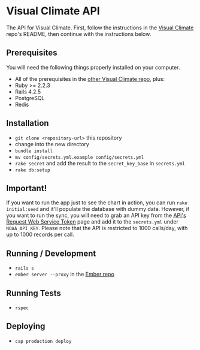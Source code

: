 # Visual Climate API

The API for Visual Climate. First, follow the instructions in the [Visual Climate](https://github.com/njpaz/visual-climate) repo's README, then continue with the instructions below.

## Prerequisites

You will need the following things properly installed on your computer.

* All of the prerequisites in the [other Visual Climate repo](https://github.com/njpaz/visual-climate), plus:
* Ruby >= 2.2.3
* Rails 4.2.5
* PostgreSQL
* Redis

## Installation

* `git clone <repository-url>` this repository
* change into the new directory
* `bundle install`
* `mv config/secrets.yml.example config/secrets.yml`
* `rake secret` and add the result to the `secret_key_base` in `secrets.yml`
* `rake db:setup`

## Important!

If you want to run the app just to see the chart in action, you can run `rake initial:seed` and it'll populate the database with dummy data. However, if you want to run the sync, you will need to grab an API key from the [API's Request Web Service Token](https://www.ncdc.noaa.gov/cdo-web/token) page and add it to the `secrets.yml` under `NOAA_API_KEY`. Please note that the API is restricted to 1000 calls/day, with up to 1000 records per call.

## Running / Development

* `rails s`
* `ember server --proxy` in the [Ember repo](https://github.com/njpaz/visual-climate)

## Running Tests

* `rspec`

## Deploying

* `cap production deploy`
